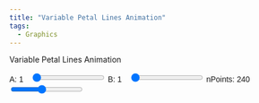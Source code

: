 ```yaml
---
title: "Variable Petal Lines Animation"
tags:
  - Graphics
---
```


Variable Petal Lines Animation


<style>
        .controls {
            margin: 10px 0;
            font-family: Arial, sans-serif;
        }
        .controls label {
            margin-right: 10px;
        }
</style>
<div class="controls">
        <label for="freqRange1">A: <span id="freqValue1">1</span></label>
        <input type="range" id="freqRange1" min="1" max="24" step="1" value="1">
        <label for="freqRange2">B: <span id="freqValue2">1</span></label>
        <input type="range" id="freqRange2" min="1" max="24" step="1" value="1">
        <label for="nPointsRange">nPoints: <span id="nPointsValue">240</span></label>
        <input type="range" id="nPointsRange" min="50" max="500" step="10" value="240">
</div>
<canvas id="animationCanvas" width="600" height="600"></canvas>
<script>

        const canvas = document.getElementById('animationCanvas');
        const ctx = canvas.getContext('2d');
        const freqRange1 = document.getElementById('freqRange1');
        const freqValue1 = document.getElementById('freqValue1');
        const freqRange2 = document.getElementById('freqRange2');
        const freqValue2 = document.getElementById('freqValue2');
        const nPointsRange = document.getElementById('nPointsRange');
        const nPointsValue = document.getElementById('nPointsValue');
        
        let FREQ1 = parseInt(freqRange1.value);
        let FREQ2 = parseInt(freqRange2.value);
        let nPoints = parseInt(nPointsRange.value);
        let step = 1;
        let rotationAngle = 0;

        freqRange1.addEventListener('input', () => {
            FREQ1 = parseInt(freqRange1.value);
            freqValue1.textContent = FREQ1;
        });

        freqRange2.addEventListener('input', () => {
            FREQ2 = parseInt(freqRange2.value);
            freqValue2.textContent = FREQ2;
        });

        nPointsRange.addEventListener('input', () => {
            nPoints = parseInt(nPointsRange.value);
            nPointsValue.textContent = nPoints;
        });

        function getPoints() {
            const points = [];
            const centerX = canvas.width / 2;
            const centerY = canvas.height / 2;
            const radius = Math.min(centerX, centerY) * 0.9;

            for (let i = 0; i < nPoints * (FREQ1 * FREQ2); i++) {
                const theta = (2 * Math.PI * i) / nPoints;
                const r = Math.cos(FREQ1 / FREQ2 * theta);
                const x = centerX + radius * r * Math.cos(theta);
                const y = centerY + radius * r * Math.sin(theta);
                points.push({ x, y });
            }

            return points;
        }

        function rotatePoints(points, angle) {
            const rotatedPoints = [];
            const centerX = canvas.width / 2;
            const centerY = canvas.height / 2;
            const rad = angle * (Math.PI / 180);

            for (const point of points) {
                const x = point.x - centerX;
                const y = point.y - centerY;

                const newX = x * Math.cos(rad) - y * Math.sin(rad);
                const newY = x * Math.sin(rad) + y * Math.cos(rad);

                rotatedPoints.push({
                    x: newX + centerX,
                    y: newY + centerY,
                });
            }

            return rotatedPoints;
        }

        function drawPoints(points) {
            ctx.clearRect(0, 0, canvas.width, canvas.height);
            ctx.fillStyle = 'blue';

            for (const point of points) {
                ctx.beginPath();
                ctx.arc(point.x, point.y, 3, 0, 2 * Math.PI);
                ctx.fill();
            }
        }

        function drawLines(points, step) {
            ctx.strokeStyle = 'blue';

            for (let i = 0; i < points.length; i++) {
                const j = (i + step) % points.length;
                ctx.strokeStyle = `hsl(${(i / points.length) * 360}, 100%, 50%)`;
                ctx.beginPath();
                ctx.moveTo(points[i].x, points[i].y);
                ctx.lineTo(points[j].x, points[j].y);
                ctx.stroke();
            }
        }

        function animate() {
            const points = getPoints();
            const rotatedPoints = rotatePoints(points, rotationAngle);
            drawPoints(rotatedPoints);
            drawLines(rotatedPoints, step);

            step = (step % (nPoints - 1)) + 1;
            rotationAngle += 3;

            setTimeout(animate, 200);
        }

        animate();
</script>
